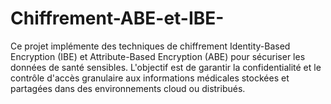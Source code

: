 # Chiffrement-ABE-et-IBE-
Ce projet implémente des techniques de chiffrement Identity-Based Encryption (IBE) et Attribute-Based Encryption (ABE) pour sécuriser les données de santé sensibles. L'objectif est de garantir la confidentialité et le contrôle d'accès granulaire aux informations médicales stockées et partagées dans des environnements cloud ou distribués.
